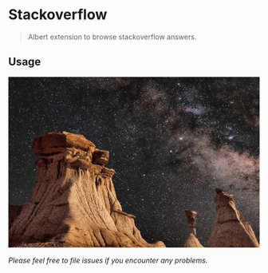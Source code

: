 # Stackoverflow

> Albert extension to browse stackoverflow answers.

## Usage

![Workflow Screenshot](Demo.gif)

<em>Please feel free to file issues if you encounter
any problems.</em>